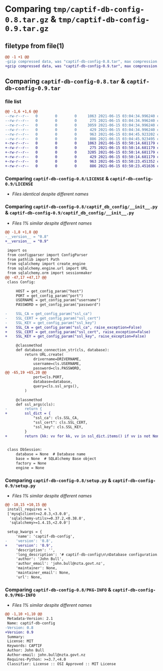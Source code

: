 # Comparing `tmp/captif-db-config-0.8.tar.gz` & `tmp/captif-db-config-0.9.tar.gz`

## filetype from file(1)

```diff
@@ -1 +1 @@
-gzip compressed data, was "captif-db-config-0.8.tar", max compression
+gzip compressed data, was "captif-db-config-0.9.tar", max compression
```

## Comparing `captif-db-config-0.8.tar` & `captif-db-config-0.9.tar`

### file list

```diff
@@ -1,6 +1,6 @@
--rw-r--r--   0        0        0     1063 2021-06-15 03:04:34.996240 captif-db-config-0.8/LICENSE
--rw-r--r--   0        0        0      275 2021-06-15 03:04:34.996240 captif-db-config-0.8/README.md
--rw-r--r--   0        0        0     3059 2021-06-15 03:04:34.996240 captif-db-config-0.8/captif_db_config/__init__.py
--rw-r--r--   0        0        0      429 2021-06-15 03:04:34.996240 captif-db-config-0.8/pyproject.toml
--rw-r--r--   0        0        0      963 2021-06-15 03:04:45.923202 captif-db-config-0.8/setup.py
--rw-r--r--   0        0        0      886 2021-06-15 03:04:45.923495 captif-db-config-0.8/PKG-INFO
+-rw-r--r--   0        0        0     1063 2021-06-15 03:50:14.681179 captif-db-config-0.9/LICENSE
+-rw-r--r--   0        0        0      275 2021-06-15 03:50:14.681179 captif-db-config-0.9/README.md
+-rw-r--r--   0        0        0     3205 2021-06-15 03:50:14.681179 captif-db-config-0.9/captif_db_config/__init__.py
+-rw-r--r--   0        0        0      429 2021-06-15 03:50:14.681179 captif-db-config-0.9/pyproject.toml
+-rw-r--r--   0        0        0      963 2021-06-15 03:50:23.451352 captif-db-config-0.9/setup.py
+-rw-r--r--   0        0        0      886 2021-06-15 03:50:23.451636 captif-db-config-0.9/PKG-INFO
```

### Comparing `captif-db-config-0.8/LICENSE` & `captif-db-config-0.9/LICENSE`

 * *Files identical despite different names*

### Comparing `captif-db-config-0.8/captif_db_config/__init__.py` & `captif-db-config-0.9/captif_db_config/__init__.py`

 * *Files 1% similar despite different names*

```diff
@@ -1,8 +1,8 @@
-__version__ = "0.8"
+__version__ = "0.9"
 
 import os
 from configparser import ConfigParser
 from pathlib import Path
 from sqlalchemy import create_engine
 from sqlalchemy.engine.url import URL
 from sqlalchemy.orm import sessionmaker
@@ -47,17 +47,17 @@
 class Config:
 
     HOST = get_config_param("host")
     PORT = get_config_param("port")
     USERNAME = get_config_param("username")
     PASSWORD = get_config_param("password")
 
-    SSL_CA = get_config_param("ssl_ca")
-    SSL_CERT = get_config_param("ssl_cert")
-    SSL_KEY = get_config_param("ssl_key")
+    SSL_CA = get_config_param("ssl_ca", raise_exception=False)
+    SSL_CERT = get_config_param("ssl_cert", raise_exception=False)
+    SSL_KEY = get_config_param("ssl_key", raise_exception=False)
 
     @classmethod
     def database_connection_str(cls, database):
         return URL.create(
             drivername=DRIVERNAME,
             username=cls.USERNAME,
             password=cls.PASSWORD,
@@ -65,19 +65,20 @@
             port=cls.PORT,
             database=database,
             query=cls.ssl_args(),
         )
 
     @classmethod
     def ssl_args(cls):
-        return {
+        ssl_dict = {
             "ssl_ca": cls.SSL_CA,
             "ssl_cert": cls.SSL_CERT,
             "ssl_key": cls.SSL_KEY,
         }
+        return {kk: vv for kk, vv in ssl_dict.items() if vv is not None}
 
 
 class DbSession:
     database = None  # Database name
     base = None  # SQLAlchemy Base object
     factory = None
     engine = None
```

### Comparing `captif-db-config-0.8/setup.py` & `captif-db-config-0.9/setup.py`

 * *Files 1% similar despite different names*

```diff
@@ -10,15 +10,15 @@
 install_requires = \
 ['mysqlclient>=2.0.3,<3.0.0',
  'sqlalchemy-utils>=0.37.2,<0.38.0',
  'sqlalchemy>=1.4.15,<2.0.0']
 
 setup_kwargs = {
     'name': 'captif-db-config',
-    'version': '0.8',
+    'version': '0.9',
     'description': '',
     'long_description': '# captif-db-config\n\nDatabase configuration.\n\n\n## Config file\n\nPlace a `.captif-db.ini` file in the home directory (`~` on linux). The config file should contain the following information:\n\n```\n[GENERAL]\nhost =\nport =\nusername = \npassword = \nssl_ca =\nssl_cert =\nssl_key =\n```\n',
     'author': 'John Bull',
     'author_email': 'john.bull@nzta.govt.nz',
     'maintainer': None,
     'maintainer_email': None,
     'url': None,
```

### Comparing `captif-db-config-0.8/PKG-INFO` & `captif-db-config-0.9/PKG-INFO`

 * *Files 1% similar despite different names*

```diff
@@ -1,10 +1,10 @@
 Metadata-Version: 2.1
 Name: captif-db-config
-Version: 0.8
+Version: 0.9
 Summary: 
 License: MIT
 Keywords: CAPTIF
 Author: John Bull
 Author-email: john.bull@nzta.govt.nz
 Requires-Python: >=3.7,<4.0
 Classifier: License :: OSI Approved :: MIT License
```

